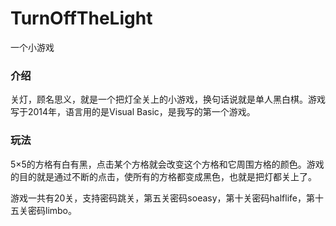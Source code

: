 # TurnOffTheLight
一个小游戏

### 介绍

关灯，顾名思义，就是一个把灯全关上的小游戏，换句话说就是单人黑白棋。游戏写于2014年，语言用的是Visual Basic，是我写的第一个游戏。

### 玩法

5×5的方格有白有黑，点击某个方格就会改变这个方格和它周围方格的颜色。游戏的目的就是通过不断的点击，使所有的方格都变成黑色，也就是把灯都关上了。

游戏一共有20关，支持密码跳关，第五关密码soeasy，第十关密码halflife，第十五关密码limbo。

